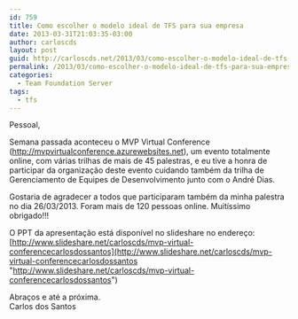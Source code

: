 ```yaml
---
id: 759
title: Como escolher o modelo ideal de TFS para sua empresa
date: 2013-03-31T21:03:35-03:00
author: carloscds
layout: post
guid: http://carloscds.net/2013/03/como-escolher-o-modelo-ideal-de-tfs-para-sua-empresa/
permalink: /2013/03/como-escolher-o-modelo-ideal-de-tfs-para-sua-empresa/
categories:
  - Team Foundation Server
tags:
  - tfs
---
```

Pessoal,

Semana passada aconteceu o MVP Virtual Conference (<http://mvpvirtualconference.azurewebsites.net>), um evento totalmente online, com várias trilhas de mais de 45 palestras, e eu tive a honra de participar da organização deste evento cuidando também da trilha de Gerenciamento de Equipes de Desenvolvimento junto com o André Dias.

Gostaria de agradecer a todos que participaram também da minha palestra no dia 26/03/2013. Foram mais de 120 pessoas online. Muitíssimo obrigado!!!

O PPT da apresentação está disponível no slideshare no endereço: [http://www.slideshare.net/carloscds/mvp-virtual-conferencecarlosdossantos](http://www.slideshare.net/carloscds/mvp-virtual-conferencecarlosdossantos "http://www.slideshare.net/carloscds/mvp-virtual-conferencecarlosdossantos")

Abraços e até a próxima.  
Carlos dos Santos